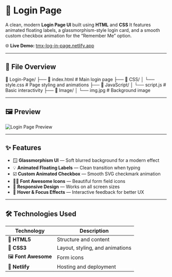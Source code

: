 # 🔐 Login Page

A clean, modern **Login Page UI** built using **HTML** and **CSS** 
It features animated floating labels, a glassmorphism-style login card, and a smooth custom checkbox animation for the “Remember Me” option.

🌐 **Live Demo:** [tmx-log-in-page.netlify.app](https://tmx-log-in-page.netlify.app/)

---

## 📁 File Overview

📂 Login-Page/
├── 📄 index.html # Main login page
├── 📁 CSS/
│ └── style.css # Page styling and animations
├── 📁 JavaScript/
│ └── script.js # Basic interactivity
├── 📁 Image/
│ └── img.jpg # Background image

---

## 🖼️ Preview

![Login Page Preview](/Image/preview.png)

---

## ✨ Features

- 🪟 **Glassmorphism UI** — Soft blurred background for a modern effect
- 💡 **Animated Floating Labels** — Clean transition when typing
- ☑️ **Custom Animated Checkbox** — Smooth SVG checkmark animation
- 🧍‍♂️ **Font Awesome Icons** — Beautiful form field icons
- 📱 **Responsive Design** — Works on all screen sizes
- 🎨 **Hover & Focus Effects** — Interactive feedback for better UX

---

## 🛠️ Technologies Used

| Technology              | Description                      |
| ----------------------- | -------------------------------- |
| 🧩 **HTML5**            | Structure and content            |
| 🎨 **CSS3**             | Layout, styling, and animations  |
| 🖼️ **Font Awesome**     | Form icons                       |
| 🌆 **Netlify**          | Hosting and deployment           |
